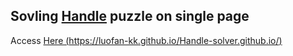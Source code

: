 ## Sovling [Handle](https://handle.antfu.me) puzzle on single page ##
Access [Here (https://luofan-kk.github.io/Handle-solver.github.io/)](https://luofan-kk.github.io/Handle-solver.github.io/)
